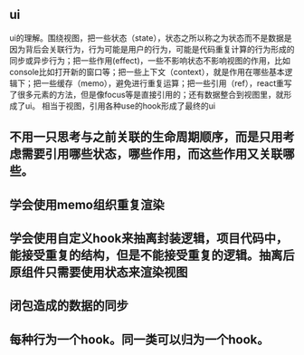 ## ui
ui的理解。围绕视图，把一些状态（state），状态之所以称之为状态而不是数据是因为背后会关联行为，行为可能是用户的行为，可能是代码重复计算的行为形成的同步或异步行为；把一些作用(effect)，一些不影响状态不影响视图的作用，比如console比如打开新的窗口等；把一些上下文（context），就是作用在哪些基本逻辑下；把一些缓存（memo），避免进行重复运算；把一些引用（ref），react重写了很多元素的方法，但是像focus等是直接引用的；还有数据整合到视图里，就形成了ui。
相当于视图，引用各种use的hook形成了最终的ui
## 不用一只思考与之前关联的生命周期顺序，而是只用考虑需要引用哪些状态，哪些作用，而这些作用又关联哪些。
## 学会使用memo组织重复渲染
## 学会使用自定义hook来抽离封装逻辑，项目代码中，能接受重复的结构，但是不能接受重复的逻辑。抽离后原组件只需要使用状态来渲染视图
## 闭包造成的数据的同步
## 每种行为一个hook。同一类可以归为一个hook。